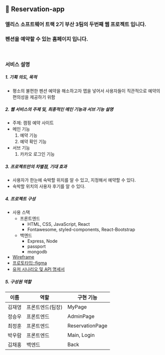 ## **:house_with_garden: Reservation-app**

### 엘리스 소프트웨어 트랙 2기 부산 3팀의 두번째 웹 프로젝트 입니다.<br>
### 펜션을 예약할 수 있는 홈페이지 입니다.

<br>

### **서비스 설명**

##### 1. 기획 의도, 목적
- 평소의 불편한 펜션 예약을 해소하고자 맵을 넣어서 사용자들이 직관적으로 예약의 편의성을 제공하기 위함

##### 2. 웹 서비스의 주제 및, 최종적인 메인 기능과 서브 기능 설명
- 주제: 캠핑 예약 사이트
- 메인 기능
   1. 예약 기능
   2. 예약 확인 기능
- 서브 기능
   1. 카카오 로그인 기능

##### 3. 프로젝트만의 차별점, 기대 효과
- 사용자가 한눈에 숙박할 위치를 알 수 있고, 지정해서 예약할 수 있다.
- 숙박할 위치의 사용자 후기를 알 수 있다.

##### 4. 프로젝트 구성
- 사용 스택
  - 프론트엔드
    - HTML, CSS, JavaScript, React
    - Fontawesome, styled-components,  React-Bootstrap
  - 백엔드
    - Express, Node
    - passport
    - mongodb
- [Wireframe](https://kdt-gitlab.elice.io/sw_track/class_02_busan/web_project_2/team3/project-template/-/wikis/Wireframe)
- [프로토타입::figma](https://www.figma.com/file/NstxG3reXALAHqt0wEtrIf/Untitled?node-id=0%3A1)
- [유저 시나리오 및 API 명세서](https://docs.google.com/spreadsheets/d/13pvhqBN_bkvmRq11kauwkQNh6CZe7sFExRjGYqvjfT4/edit?ouid=102470564406567558379&usp=sheets_home&ths=true)
  

##### 5. 구성원 역할

| 이름 | 역할 | 구현 기능 | 
| ------ | ------ | ------ |
|  김재영   |  프론트엔드(팀장)   | MyPage   |
|  정승우   |  프론트엔드   | AdminPage  |
|  최정훈   |  프론트엔드   | ReservationPage  |
|  박우람   |  프론트엔드   | Main, Login  |
|  김채홍   |  백엔드   |  Back  |
